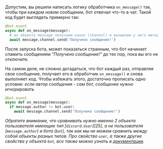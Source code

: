 Допустим, вы решили написать логику обработчика `on_message()` так, чтобы при каждом новом сообщении, бот отвечал что-то в чат. Такой код будет выглядеть примерно так:
```py
@bot.event
async def on_message(message):
  # из объекта message получаем канал (channel) и вызываем у него метод send()
  await message.channel.send('Получено сообщение!')
```
После запуска бота, может показаться странным, что бот начинает спамить сообщением *"Получено сообщение!"* до тех пор, пока вы его не отключите.

На самом деле, не сложно догадаться, что бот каждый раз, отправляя свое сообщение, получает его в обработчик `on_message()` и снова выполняет код. Чтобы избежать этого, достаточно прописать одно условие: *если автор сообщения - сам бот, сообщение нужно игнорировать*
```py
@bot.event
async def on_message(message):
  if message.author != bot.user:
    await message.channel.send('Получено сообщение!')
```
*Обратите внимание, что сравнивать нужно именно 2 объекта пользователя имеющие тип [`discord.User`][25], а не пользователя (`message.author`) и бота (`bot`), так как мы не можем сравнить между собой объекты разных типов. Про свойство `user`, а также другие свойства у объекта `bot`, все также можно узнать в [документации][1].*

[1]: https://discordpy.readthedocs.io/en/stable/ext/commands/api.html?highlight=bot#bot
